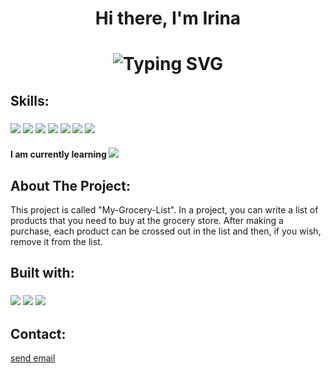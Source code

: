 <h1  id="readme-top" align="center">Hi there, I'm Irina</a> 
<h1 align="center" a href="https://git.io/typing-svg"><img src="https://readme-typing-svg.demolab.com?font=Fira+Code&pause=1000&width=535&lines=WEB+DEVELOPER+and+DESIGNER+from+ℕ𝕖𝕨-𝕐𝕠𝕣𝕜🐜"alt="Typing SVG"/a>
<h2>Skills:</h2>
<h3><img src="https://shields.io/badge/html5-%23E34F26.svg?style=for-the-badge&logo=html5&logoColor=white">
<img src="https://shields.io/badge/css3-%231572B6.svg?style=for-the-badge&logo=css3&logoColor=white">
<img src="https://shields.io/badge/javascript-%23323330.svg?style=for-the-badge&logo=javascript&logoColor=%23F7DF1E">
<img src="https://shields.io/badge/bootstrap-%238511FA.svg?style=for-the-badge&logo=bootstrap&logoColor=white">
<img src="https://shields.io/badge/adobe%20photoshop-%2331A8FF.svg?style=for-the-badge&logo=adobe%20photoshop&logoColor=white">
<img src="https://shields.io/badge/Adobe%20Lightroom%20Classic-31A8FF.svg?style=for-the-badge&logo=Adobe%20Lightroom%20Classic&logoColor=white">
<img src="https://shields.io/badge/figma-%23F24E1E.svg?style=for-the-badge&logo=figma&logoColor=white">
<h4>I am currently learning <img src="https://shields.io/badge/react-%2320232a.svg?style=for-the-badge&logo=react&logoColor=%2361DAFB">
<h2>About The Project:</h2>
<p>This project is called "My-Grocery-List". In a project, you can write a list of products that you need to buy at the grocery store. After making a purchase, each product can be crossed out in the list and then, if you wish, remove it from the list.</p>
<h2>Built with:</h2>
<h3><img src="https://shields.io/badge/html5-%23E34F26.svg?style=for-the-badge&logo=html5&logoColor=white">
<img src="https://shields.io/badge/css3-%231572B6.svg?style=for-the-badge&logo=css3&logoColor=white">
<img src="https://shields.io/badge/react-%2320232a.svg?style=for-the-badge&logo=react&logoColor=%2361DAFB">
<h2>Contact:</h2>
<p>
<a href="mailto:tumchik1@gmail.com">send email</a>
</p>
